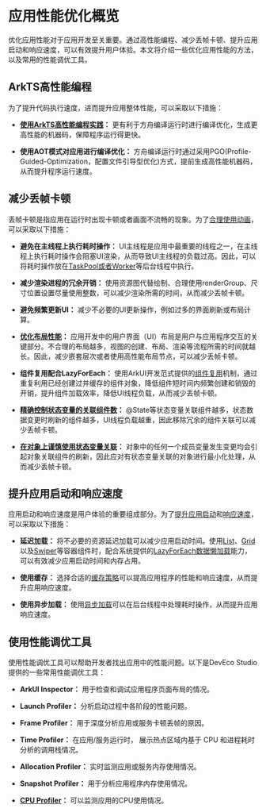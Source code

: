 # 应用性能优化概览

优化应用性能对于应用开发至关重要。通过高性能编程、减少丢帧卡顿、提升应用启动和响应速度，可以有效提升用户体验。本文将介绍一些优化应用性能的方法，以及常用的性能调优工具。

## ArkTS高性能编程

为了提升代码执行速度，进而提升应用整体性能，可以采取以下措施：
- **[使用ArkTS高性能编程实践](high-performance-programming.md)：**
    更有利于方舟编译运行时进行编译优化，生成更高性能的机器码，保障程序运行得更快。
    
- **使用AOT模式对应用进行编译优化：**
    方舟编译运行时通过采用PGO(Profile-Guided-Optimization，配置文件引导型优化)方式，提前生成高性能机器码，从而提升程序运行速度。
## 减少丢帧卡顿

丢帧卡顿是指应用在运行时出现卡顿或者画面不流畅的现象。为了[合理使用动画](reasonable-using-animation.md)，可以采取以下措施：

- **避免在主线程上执行耗时操作：**
  UI主线程是应用中最重要的线程之一，在主线程上执行耗时操作会阻塞UI渲染，从而导致UI主线程的负载过高。因此，可以将耗时操作放在[TaskPool或者Worker](../arkts-utils/taskpool-vs-worker.md)等后台线程中执行。
  
- **减少渲染进程的冗余开销：**
  使用资源图代替绘制、合理使用renderGroup、尺寸位置设置尽量使用整数，可以减少渲染所需的时间，从而减少丢帧卡顿。
  
- **避免频繁更新UI：**
  减少不必要的UI更新操作，例如过多的界面刷新或布局计算。
  
- **[优化布局性能](reduce-view-nesting-levels.md)：**
   应用开发中的用户界面（UI）布局是用户与应用程序交互的关键部分。不合理的布局越多，视图的创建、布局、渲染等流程所需的时间就越长。因此，减少嵌套层次或者使用高性能布局节点，可以减少丢帧卡顿。
  
- **组件复用配合LazyForEach：**
  使用ArkUI开发范式提供的[组件复用](component-recycle.md)机制，通过重复利用已经创建过并缓存的组件对象，降低组件短时间内频繁创建和销毁的开销，提升组件加载效率，降低UI线程负载，从而减少丢帧卡顿。
  
- **[精确控制状态变量的关联组件数](precisely-control-render-scope.md)：**
  @State等状态变量关联组件越多，状态数据变更时刷新的组件越多，UI线程负载越重，因此移除冗余的组件关联可以减少丢帧卡顿。
  
- **[在对象上谨慎使用状态变量关联](proper_state_management.md)：**
  对象中的任何一个成员变量发生变更均会引起对象关联组件的刷新，因此应对有状态变量关联的对象进行最小化处理，从而减少丢帧卡顿。
  
## 提升应用启动和响应速度

应用启动和响应速度是用户体验的重要组成部分。为了[提升应用启动](improve-application-cold-start-speed.md)和[响应速度](improve-application-response.md)，可以采取以下措施：

- **延迟加载：**
  将不必要的资源延迟加载可以减少应用启动时间。使用[List](../reference/apis-arkui/arkui-ts/ts-container-list.md)、[Grid](../reference/apis-arkui/arkui-ts/ts-container-grid.md)以及[Swiper](../reference/apis-arkui/arkui-ts/ts-container-swiper.md)等容器组件时，配合系统提供的[LazyForEach数据懒加载](../quick-start/arkts-rendering-control-lazyforeach.md)能力，可以有效减少应用启动时间和内存占用。
  
- **使用缓存：**
  选择合适的[缓存策略](list-perf-improvment.md#缓存列表项)可以提高应用程序的性能和响应速度，从而提升应用响应速度。
  
- **使用异步加载：**
  使用[异步加载](../arkts-utils/async-concurrency-overview.md)可以在后台线程中处理耗时操作，从而提升应用响应速度。

## 使用性能调优工具

使用性能调优工具可以帮助开发者找出应用中的性能问题。以下是DevEco Studio提供的一些常用性能调优工具：

- **ArkUI Inspector：**
  用于检查和调试应用程序页面布局的情况。
  
- **Launch Profiler：**
  分析启动过程中各阶段的性能问题。

- **Frame Profiler：**
  用于深度分析应用或服务卡顿丢帧的原因。
  
- **Time Profiler：**
  在应用/服务运行时， 展示热点区域内基于 CPU 和进程耗时分析的调用栈情况。
  
- **Allocation Profiler：**
  实时监测应用或服务内存使用情况。
  
- **Snapshot Profiler：**
  用于分析应用程序内存使用情况。
  
- **[CPU Profiler](application-performance-analysis.md)：**
  可以监测应用的CPU使用情况。